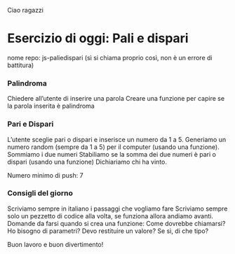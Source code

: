 Ciao ragazzi

# Esercizio di oggi: Pali e dispari

nome repo: js-paliedispari (sì si chiama proprio così, non è un errore di battitura)

### Palindroma

Chiedere all’utente di inserire una parola Creare una funzione per capire se la parola inserita è palindroma


### Pari e Dispari

L’utente sceglie pari o dispari e inserisce un numero da 1 a 5. Generiamo un numero random (sempre da 1 a 5) per il computer (usando una funzione). Sommiamo i due numeri Stabiliamo se la somma dei due numeri è pari o dispari (usando una funzione) Dichiariamo chi ha vinto.


Numero minimo di push: 7

### Consigli del giorno

Scriviamo sempre in italiano i passaggi che vogliamo fare
Scriviamo sempre solo un pezzetto di codice alla volta, se funziona allora andiamo avanti.
Domande da farsi quando si crea una funzione:
Come dovrebbe chiamarsi?
Ho bisogno di parametri?
Devo restituire un valore?
Se sì, di che tipo?

Buon lavoro e buon divertimento!